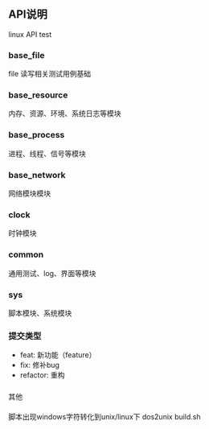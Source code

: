 ## API说明
  linux API test

### base_file
  file 读写相关测试用例基础

### base_resource
  内存、资源、环境、系统日志等模块

### base_process
  进程、线程、信号等模块

### base_network
  网络模块模块

### clock
  时钟模块

### common
  通用测试、log、界面等模块

### sys
  脚本模块、系统模块


### 提交类型
  - feat: 新功能（feature）
  - fix: 修补bug
  - refactor: 重构

###
  其他

####
  脚本出现windows字符转化到unix/linux下
  dos2unix build.sh

